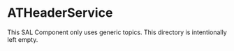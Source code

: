 # ATHeaderService

This SAL Component only uses generic topics.
This directory is intentionally left empty.
